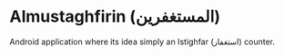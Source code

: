 # Almustaghfirin (المستغفرين)
Android application where its idea simply an Istighfar (استغفار) counter.
